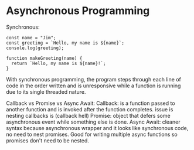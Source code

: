 # Asynchronous Programming

Synchronous:
```
const name = "Jim";
const greeting = `Hello, my name is ${name}`;
console.log(greeting);

function makeGreeting(name) {
  return `Hello, my name is ${name}!`;
}
```
With synchronous programming, the program steps through each line of code in the order written and is unresponsive while a function is running due to its single threaded nature.

Callback vs Promise vs Async Await:
Callback: is a function passed to another function and is invoked after the function completes. issue is nesting callbacks is (callback hell)
Promise: object that defers some asynchronous event while something else is done.
Async Await: cleaner syntax because asynchronous wrapper and it looks like synchronous code, no need to nest promises. Good for writing multiple async functions so promises don't need to be nested.
